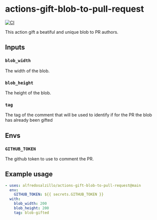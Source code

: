 # actions-gift-blob-to-pull-request
[![CI](https://github.com/alfredosalzillo/actions-gift-blob-to-pull-request/actions/workflows/CI.yml/badge.svg?branch=main)](https://github.com/alfredosalzillo/actions-gift-blob-to-pull-request/actions/workflows/CI.yml)

This action gift a beatiful and unique blob to PR authors.

## Inputs

### `blob_width`

The width of the blob.

### `blob_height`

The height of the blob.

### `tag`

The tag of the comment that will be used to identify if for the PR the blob has already been gifted

## Envs

### `GITHUB_TOKEN`

The github token to use to comment the PR.

## Example usage

```yaml
- uses: alfredosalzillo/actions-gift-blob-to-pull-request@main
  env:
    GITHUB_TOKEN: ${{ secrets.GITHUB_TOKEN }}
  with:
    blob_width: 200
    blob_height: 200
    tag: blob-gifted
```
